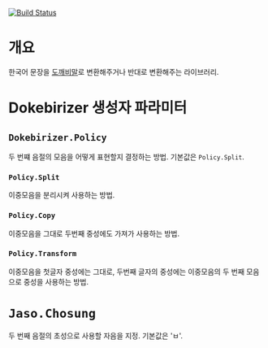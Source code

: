 [![Build Status](https://travis-ci.org/crizin/dokebirizer.svg?branch=master)](https://travis-ci.org/crizin/dokebirizer)

# 개요

한국어 문장을 [도깨비말](https://namu.wiki/w/%EB%8F%84%EA%B9%A8%EB%B9%84%EB%A7%90)로 변환해주거나 반대로 변환해주는 라이브러리.

# Dokebirizer 생성자 파라미터

## `Dokebirizer.Policy`

두 번쨰 음절의 모음을 어떻게 표현할지 결정하는 방법. 기본값은 `Policy.Split`.

### `Policy.Split`
이중모음을 분리시켜 사용하는 방법.

### `Policy.Copy`
이중모음을 그대로 두번째 중성에도 가져가 사용하는 방법.

### `Policy.Transform`
이중모음을 첫글자 중성에는 그대로, 두번째 글자의 중성에는 이중모음의 두 번째 모음으로 중성을 사용하는 방법.

# `Jaso.Chosung`

두 번째 음절의 초성으로 사용할 자음을 지정. 기본값은 'ㅂ'.
